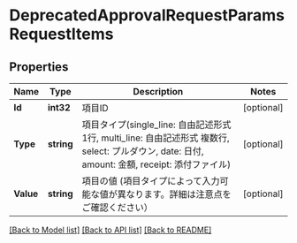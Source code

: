 # DeprecatedApprovalRequestParamsRequestItems

## Properties

Name | Type | Description | Notes
------------ | ------------- | ------------- | -------------
**Id** | **int32** | 項目ID | [optional] 
**Type** | **string** | 項目タイプ(single_line: 自由記述形式 1行, multi_line: 自由記述形式 複数行, select: プルダウン, date: 日付, amount: 金額, receipt: 添付ファイル) | [optional] 
**Value** | **string** | 項目の値 (項目タイプによって入力可能な値が異なります。詳細は注意点をご確認ください） | [optional] 

[[Back to Model list]](../README.md#documentation-for-models) [[Back to API list]](../README.md#documentation-for-api-endpoints) [[Back to README]](../README.md)


